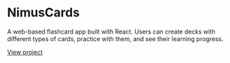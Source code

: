 # NimusCards

A web-based flashcard app built with React. Users can create decks with different types of cards, practice with them, and see their learning progress.

[View project](https://andriuskv.github.io/nimus-cards)
